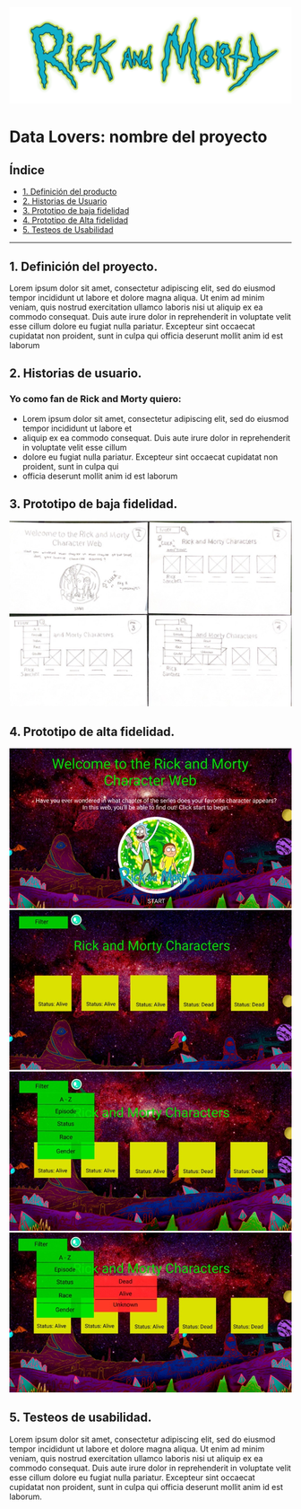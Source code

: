 ![](src/imgs/logo.png)

# Data Lovers: nombre del proyecto

## Índice
* [1. Definición del producto](#1-Definición-del-producto)
* [2. Historias de Usuario](#1-Historias-de-Usuario)
* [3. Prototipo de baja fidelidad](#3-Prototipo-de-baja-fidelidad)
* [4. Prototipo de Alta fidelidad](#4-Prototipo-de-alta-fidelidad)
* [5. Testeos de Usabilidad](#5-Testeos-de-Usabilidad)

***

## 1. Definición del proyecto.

Lorem ipsum dolor sit amet, consectetur adipiscing elit, sed do eiusmod tempor incididunt ut labore et dolore magna aliqua. Ut enim ad minim veniam, quis nostrud exercitation ullamco laboris nisi ut aliquip ex ea commodo consequat. Duis aute irure dolor in reprehenderit in voluptate velit esse cillum dolore eu fugiat nulla pariatur. Excepteur sint occaecat cupidatat non proident, sunt in culpa qui officia deserunt mollit anim id est laborum



## 2. Historias de usuario.

### Yo como fan de Rick and Morty quiero:

- Lorem ipsum dolor sit amet, consectetur adipiscing elit, sed do eiusmod tempor incididunt ut labore et 
- aliquip ex ea commodo consequat. Duis aute irure dolor in reprehenderit in voluptate velit esse cillum 
- dolore eu fugiat nulla pariatur. Excepteur sint occaecat cupidatat non proident, sunt in culpa qui 
- officia deserunt mollit anim id est laborum

## 3. Prototipo de baja fidelidad.

![](src/imgs/prototipoBF.jpeg)


## 4. Prototipo de alta fidelidad.

![](src/imgs/prototipoAF4.jpeg)
![](src/imgs/prototipoAF3.jpeg)
![](src/imgs/prototipoAF2.jpeg)
![](src/imgs/prototipoAF1.jpeg)




## 5. Testeos de usabilidad.

Lorem ipsum dolor sit amet, consectetur adipiscing elit, sed do eiusmod tempor incididunt ut labore et dolore magna aliqua. Ut enim ad minim veniam, quis nostrud exercitation ullamco laboris nisi ut aliquip ex ea commodo consequat. Duis aute irure dolor in reprehenderit in voluptate velit esse cillum dolore eu fugiat nulla pariatur. Excepteur sint occaecat cupidatat non proident, sunt in culpa qui officia deserunt mollit anim id est laborum.




